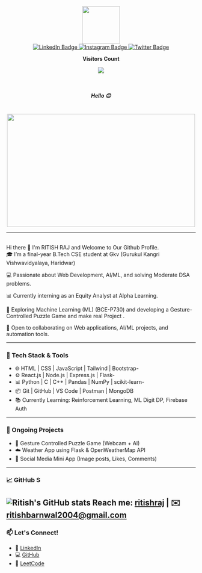 <div id="header" align="center">
  <img src="https://media.giphy.com/media/M9gbBd9nbDrOTu1Mqx/giphy.gif" width="100"/>
</div>
<div id="badges" align="center">
  <a href="https://www.linkedin.com/in/ritish-raj/">
    <img src="https://img.shields.io/badge/LinkedIn-blue?style=for-the-badge&logo=linkedin&logoColor=white" alt="LinkedIn Badge"/>
  </a>
  <a href="https://www.instagram.com/ritish_barnwal/?next=%2F">
    <img src="https://img.shields.io/badge/Instagram-brown?style=for-the-badge&logo=instagram&logoColor=white" alt="Instagram Badge"/>
  </a>
  <a href="https://x.com/RitishBarnwal">
    <img src="https://img.shields.io/badge/Twitter-blue?style=for-the-badge&logo=twitter&logoColor=white" alt="Twitter Badge"/>
  </a>
</div>

<div align="center">
<p align="centre"><b>Visitors Count</b></p>  
<p align="center"><img align="center" src="https://komarev.com/ghpvc/?username=ritishraj&color=blueviolet" /></p> 
</div>
<br>
<h5 align="center">
  Hello 😊
</h5>
<br>
<div align="center">
  <img src="https://encrypted-tbn0.gstatic.com/images?q=tbn:ANd9GcQ2lxomthW6rkoxz5ruVezhA4P4scLqkKxkAnWGKnOeONQkqgx-oJfYdLg&s" width="500" height="300">
</div>
<hr>
<br>
Hi there 👋 I'm RITISH RAJ and Welcome to Our Github Profile.
<br>
🎓 I’m a final-year B.Tech CSE student at Gkv (Gurukul Kangri Vishwavidyalaya, Haridwar)

💻 Passionate about Web Development, AI/ML, and solving Moderate DSA problems.

📊 Currently interning as an Equity Analyst at Alpha Learning.

🧠 Exploring Machine Learning (ML) (BCE-P730) and developing a Gesture-Controlled Puzzle Game and make real Project .

🚀 Open to collaborating on Web applications, AI/ML projects, and automation tools.

---

### 🔧 Tech Stack & Tools
- 🌐 HTML | CSS | JavaScript | Tailwind | Bootstrap-
- ⚙️ React.js | Node.js | Express.js | Flask-
- 📊 Python | C | C++ | Pandas | NumPy | scikit-learn-
- 📦 Git | GitHub | VS Code | Postman | MongoDB
- 📚 Currently Learning: Reinforcement Learning, ML Digit DP, Firebase Auth

---

### 📌 Ongoing Projects
- 🧩 Gesture Controlled Puzzle Game (Webcam + AI) 
- ☁️ Weather App using Flask & OpenWeatherMap API
- 📱 Social Media Mini App (Image posts, Likes, Comments)

---

### 📈 GitHub S
![Ritish's GitHub stats](https://github-readme-stats.vercel.app/api?username=ritishraj&show_icons=true&theme=radical&hide_border=true)
Reach me: [ritishraj](https://www.linkedin.com/in/ritish-raj-425998268/) | ✉️ ritishbarnwal2004@gmail.com  
---

### 📫 Let's Connect!
- 🔗 [LinkedIn](https://www.linkedin.com/in/ritish-raj-425998268/)
- 💻 [GitHub](https://github.com/ritishraj)
- 🧠 [LeetCode](https://leetcode.com/u/ritishraj/)
